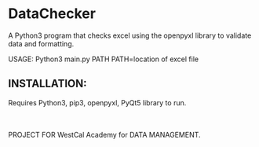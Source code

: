 # DataChecker
<p> A Python3 program that checks excel using the openpyxl library to validate data and formatting.</p>

USAGE: Python3 main.py PATH
PATH=location of excel file

## INSTALLATION:
<p>Requires Python3, pip3, openpyxl, PyQt5 library to run.</p>

<br/><br/>PROJECT FOR  WestCal Academy for DATA MANAGEMENT.
